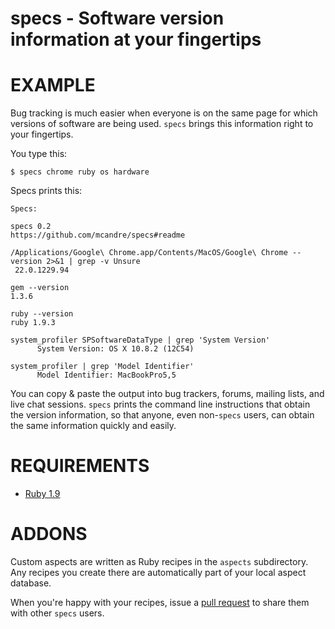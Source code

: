 # specs - Software version information at your fingertips

# EXAMPLE

Bug tracking is much easier when everyone is on the same page for which versions of software are being used. `specs` brings this information right to your fingertips.

You type this:

	$ specs chrome ruby os hardware

Specs prints this:

	Specs:

	specs 0.2
	https://github.com/mcandre/specs#readme

	/Applications/Google\ Chrome.app/Contents/MacOS/Google\ Chrome --version 2>&1 | grep -v Unsure
	 22.0.1229.94 

	gem --version
	1.3.6

	ruby --version
	ruby 1.9.3

	system_profiler SPSoftwareDataType | grep 'System Version'
	      System Version: OS X 10.8.2 (12C54)

	system_profiler | grep 'Model Identifier'
	      Model Identifier: MacBookPro5,5

You can copy & paste the output into bug trackers, forums, mailing lists, and live chat sessions. `specs` prints the command line instructions that obtain the version information, so that anyone, even non-`specs` users, can obtain the same information quickly and easily.

# REQUIREMENTS

* [Ruby 1.9](http://www.ruby-lang.org/)

# ADDONS

Custom aspects are written as Ruby recipes in the `aspects` subdirectory. Any recipes you create there are automatically part of your local aspect database.

When you're happy with your recipes, issue a [pull request](https://github.com/mcandre/specs/pull/new/master) to share them with other `specs` users.
